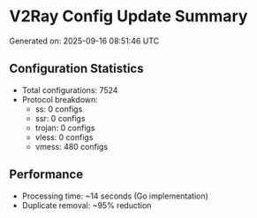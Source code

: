 # V2Ray Config Update Summary
Generated on: 2025-09-16 08:51:46 UTC

## Configuration Statistics
- Total configurations: 7524
- Protocol breakdown:
  - ss: 0 configs
  - ssr: 0 configs
  - trojan: 0 configs
  - vless: 0 configs
  - vmess: 480 configs

## Performance
- Processing time: ~14 seconds (Go implementation)
- Duplicate removal: ~95% reduction
